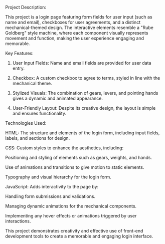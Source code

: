 Project Description:

This project is a login page featuring form fields for user input (such as name and email), checkboxes for user agreements, and a distinct mechanical-themed design. The interactive elements resemble a "Rube Goldberg" style machine, where each component visually represents movement and function, making the user experience engaging and memorable.

Key Features:

1. User Input Fields: Name and email fields are provided for user data entry.


2. Checkbox: A custom checkbox to agree to terms, styled in line with the mechanical theme.


3. Stylized Visuals: The combination of gears, levers, and pointing hands gives a dynamic and animated appearance.


4. User-Friendly Layout: Despite its creative design, the layout is simple and ensures functionality.



Technologies Used:

HTML: The structure and elements of the login form, including input fields, labels, and sections for design.

CSS: Custom styles to enhance the aesthetics, including:

Positioning and styling of elements such as gears, weights, and hands.

Use of animations and transitions to give motion to static elements.

Typography and visual hierarchy for the login form.


JavaScript: Adds interactivity to the page by:

Handling form submissions and validations.

Managing dynamic animations for the mechanical components.

Implementing any hover effects or animations triggered by user interactions.



This project demonstrates creativity and effective use of front-end development tools to create a memorable and engaging login interface.
